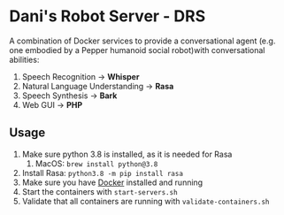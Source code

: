 # Dani's Robot Server - DRS

A combination of Docker services to provide a conversational agent (e.g. one embodied by a Pepper humanoid social robot)with conversational abilities:

1. Speech Recognition → **Whisper**
2. Natural Language Understanding → **Rasa**
3. Speech Synthesis → **Bark**
4. Web GUI → **PHP**
 
## Usage

1. Make sure python 3.8 is installed, as it is needed for Rasa
     1. MacOS: `brew install python@3.8`
2. Install Rasa: `python3.8 -m pip install rasa`
3. Make sure you have [Docker](https://docs.docker.com/desktop/) installed and running
4. Start the containers with `start-servers.sh`
5. Validate that all containers are running with `validate-containers.sh`